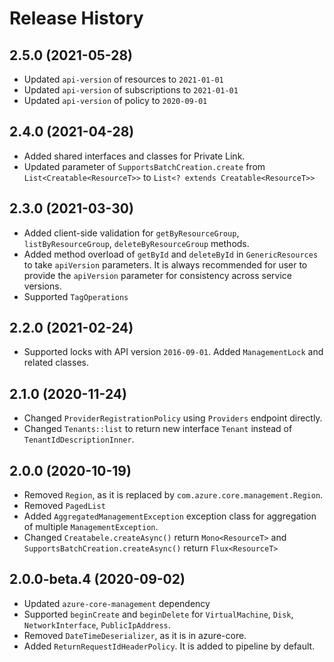 # Release History

## 2.5.0 (2021-05-28)

- Updated `api-version` of resources to `2021-01-01`
- Updated `api-version` of subscriptions to `2021-01-01`
- Updated `api-version` of policy to `2020-09-01`

## 2.4.0 (2021-04-28)

- Added shared interfaces and classes for Private Link.
- Updated parameter of `SupportsBatchCreation.create` from `List<Creatable<ResourceT>>` to `List<? extends Creatable<ResourceT>>`

## 2.3.0 (2021-03-30)

- Added client-side validation for `getByResourceGroup`, `listByResourceGroup`, `deleteByResourceGroup` methods.
- Added method overload of `getById` and `deleteById` in `GenericResources` to take `apiVersion` parameters. It is always recommended for user to provide the `apiVersion` parameter for consistency across service versions.
- Supported `TagOperations`

## 2.2.0 (2021-02-24)

- Supported locks with API version `2016-09-01`. Added `ManagementLock` and related classes.

## 2.1.0 (2020-11-24)

- Changed `ProviderRegistrationPolicy` using `Providers` endpoint directly.
- Changed `Tenants::list` to return new interface `Tenant` instead of `TenantIdDescriptionInner`.

## 2.0.0 (2020-10-19)

- Removed `Region`, as it is replaced by `com.azure.core.management.Region`.
- Removed `PagedList`
- Added `AggregatedManagementException` exception class for aggregation of multiple `ManagementException`.
- Changed `Creatabele.createAsync()` return `Mono<ResourceT>` and `SupportsBatchCreation.createAsync()` return `Flux<ResourceT>`

## 2.0.0-beta.4 (2020-09-02)

- Updated `azure-core-management` dependency
- Supported `beginCreate` and `beginDelete` for `VirtualMachine`, `Disk`, `NetworkInterface`, `PublicIpAddress`.
- Removed `DateTimeDeserializer`, as it is in azure-core.
- Added `ReturnRequestIdHeaderPolicy`. It is added to pipeline by default.
